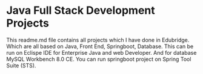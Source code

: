 # Java Full Stack Development Projects
This readme.md file contains all projects which I have done in Edubridge. Which are all based on Java, Front End, Springboot, Database.
This can be run on Eclispe IDE for Enterprise Java and web Developer. And for database MySQL Workbench 8.0 CE.
You can run springboot project on Spring Tool Suite (STS).
